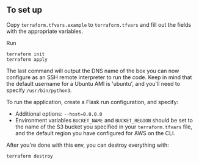 To set up
---------

Copy `terraform.tfvars.example` to `terraform.tfvars` and fill out the 
fields with the appropriate variables. 

Run

    terraform init
    terraform apply
    
The last command will output the DNS name of the box you can now configure
as an SSH remote interpreter to run the code. Keep in mind that the default
username for a Ubuntu AMI is 'ubuntu', and you'll need to specify 
`/usr/bin/python3`.

To run the application, create a Flask run configuration, and specify:

- Additional options: `--host=0.0.0.0`
- Environment variables `BUCKET_NAME` and `BUCKET_REGION` should be set
  to the name of the S3 bucket you specified in your `terraform.tfvars`
  file, and the default region you have configured for AWS on the CLI.

After you're done with this env, you can destroy everything with:

    terraform destroy
